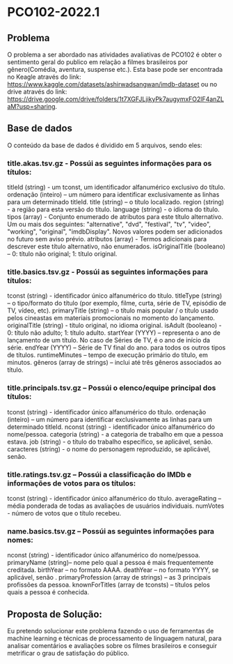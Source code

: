 # PCO102-2022.1

## Problema

O problema a ser abordado nas atividades avaliativas de PCO102 é obter o sentimento geral do publico em relação a filmes brasileiros por gênero(Comédia, aventura, suspense etc.). Esta base pode ser encontrada no Keagle através do link: https://www.kaggle.com/datasets/ashirwadsangwan/imdb-dataset ou no drive através do link: https://drive.google.com/drive/folders/1t7XGFJLjikyPk7augymxFO2lF4anZLaM?usp=sharing.

## Base de dados

O conteúdo da base de dados é dividido em 5 arquivos, sendo eles:

### title.akas.tsv.gz - Possúi as seguintes informações para os títulos:
titleId (string) - um tconst, um identificador alfanumérico exclusivo do título.
ordenação (inteiro) – um número para identificar exclusivamente as linhas para um determinado titleId.
title (string) – o título localizado.
region (string) - a região para esta versão do título.
language (string) - o idioma do título.
tipos (array) - Conjunto enumerado de atributos para este título alternativo. Um ou mais dos seguintes: "alternative", "dvd", "festival", "tv", "video", "working", "original", "imdbDisplay". Novos valores podem ser adicionados no futuro sem aviso prévio.
atributos (array) - Termos adicionais para descrever este título alternativo, não enumerados.
isOriginalTitle (booleano) – 0: título não original; 1: título original.

### title.basics.tsv.gz - Possúi as seguintes informações para títulos:
tconst (string) - identificador único alfanumérico do título.
titleType (string) – o tipo/formato do título (por exemplo, filme, curta, série de TV, episódio de TV, vídeo, etc).
primaryTitle (string) – o título mais popular / o título usado pelos cineastas em materiais promocionais no momento do lançamento.
originalTitle (string) - título original, no idioma original.
isAdult (booleano) - 0: título não adulto; 1: título adulto.
startYear (YYYY) – representa o ano de lançamento de um título. No caso de Séries de TV, é o ano de início da série.
endYear (YYYY) – Série de TV final do ano. para todos os outros tipos de títulos.
runtimeMinutes – tempo de execução primário do título, em minutos.
gêneros (array de strings) – inclui até três gêneros associados ao título.

### title.principals.tsv.gz – Possúi o elenco/equipe principal dos títulos:

tconst (string) - identificador único alfanumérico do título.
ordenação (inteiro) – um número para identificar exclusivamente as linhas para um determinado titleId.
nconst (string) - identificador único alfanumérico do nome/pessoa.
categoria (string) - a categoria de trabalho em que a pessoa estava.
job (string) - o título do trabalho específico, se aplicável, senão.
caracteres (string) - o nome do personagem reproduzido, se aplicável, senão.

### title.ratings.tsv.gz – Possúi a classificação do IMDb e informações de votos para os títulos:

tconst (string) - identificador único alfanumérico do título.
averageRating – média ponderada de todas as avaliações de usuários individuais.
numVotes - número de votos que o título recebeu.

### name.basics.tsv.gz – Possúi as seguintes informações para nomes:

nconst (string) - identificador único alfanumérico do nome/pessoa.
primaryName (string)– nome pelo qual a pessoa é mais frequentemente creditada.
birthYear – no formato AAAA.
deathYear – no formato YYYY, se aplicável, senão .
primaryProfession (array de strings) – as 3 principais profissões da pessoa.
knownForTitles (array de tconsts) – títulos pelos quais a pessoa é conhecida.

## Proposta de Solução: 

Eu pretendo solucionar este problema fazendo o uso de ferramentas de machine learning e técnicas de processamento de linguagem natural, para analisar comentários e avaliações sobre os filmes brasileiros e conseguir metrificar o grau de satisfação do público.
